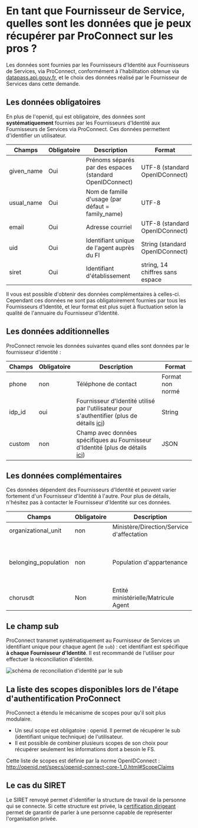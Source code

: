 # En tant que Fournisseur de Service, quelles sont les données que je peux récupérer par ProConnect sur les pros ?

Les données sont fournies par les Fournisseurs d'Identité aux Fournisseurs de Services, via ProConnect, conformément à l'habilitation obtenue via [datapass.api.gouv.fr](https://datapass.api.gouv.fr), et le choix des données réalisé par le Fournisseur de Services dans cette demande.

## Les données obligatoires

En plus de l'openid, qui est obligatoire, des données sont **systématiquement** fournies par les Fournisseurs d'Identité aux Fournisseurs de Services via ProConnect. Ces données permettent d'identifier un utilisateur.

| Champs     | Obligatoire | Description                                              | Format                          |
| ---------- | ----------- | -------------------------------------------------------- | ------------------------------- |
| given_name | Oui         | Prénoms séparés par des espaces (standard OpenIDConnect) | UTF-8 (standard OpenIDConnect)  |
| usual_name | Oui         | Nom de famille d'usage (par défaut = family_name)        | UTF-8                           |
| email      | Oui         | Adresse courriel                                         | UTF-8 (standard OpenIDConnect)  |
| uid        | Oui         | Identifiant unique de l'agent auprès du FI               | String (standard OpenIDConnect) |
| siret      | Oui         | Identifiant d'établissement                              | string, 14 chiffres sans espace |

Il vous est possible d'obtenir des données complémentaires à celles-ci. Cependant ces données ne sont pas obligatoirement fournies par tous les Fournisseurs d'Identité, et leur format est plus sujet à fluctuation selon la qualité de l'annuaire du Fournisseur d'Identité.

## Les données additionnelles

ProConnect renvoie les données suivantes quand elles sont données par le fournisseur d'identité :

| Champs | Obligatoire | Description                                                                                                                | Format           |
| ------ | ----------- | -------------------------------------------------------------------------------------------------------------------------- | ---------------- |
| phone  | non         | Téléphone de contact                                                                                                       | Format non normé |
| idp_id | oui         | Fournisseur d'Identité utilisé par l'utilisateur pour s'authentifier (plus de détails [ici](./connaitre-le-fi-utilise.md)) | String           |
| custom | non         | Champ avec données spécifiques au Fournisseur d'Identité (plus de détails [ici](./custom-scope.md))                        | JSON             |

## Les données complémentaires

Ces données dépendent des Fournisseurs d'Identité et peuvent varier fortement d'un Fournisseur d'Identité à l'autre. Pour plus de détails, n'hésitez pas à contacter le Fournisseur d'Identité sur ces données.

| Champs               | Obligatoire | Description                               | Format                                                     |
| -------------------- | ----------- | ----------------------------------------- | ---------------------------------------------------------- |
| organizational_unit  | non         | Ministère/Direction/Service d'affectation | UTF8                                                       |
| belonging_population | non         | Population d'appartenance                 | string, Exemple: agent, prestataire, partenaire, stagiaire |
| chorusdt             | Non         | Entité ministérielle/Matricule Agent      | string                                                     |

## Le champ sub

ProConnect transmet systématiquement au Fournisseur de Services un identifiant unique pour chaque agent (le `sub`) : cet identifiant est spécifique **à chaque Fournisseur d'Identité**. Il est recommandé de l'utiliser pour effectuer la réconciliation d'identité.

![schéma de reconciliation d'identité par le sub](/images/docs/reconciliation-sub.png)

## La liste des scopes disponibles lors de l'étape d'authentification ProConnect

ProConnect a étendu le mécanisme de scopes pour qu'il soit plus modulaire.

- Un seul scope est obligatoire : openid. Il permet de récupérer le sub (identifiant unique technique) de l'utilisateur.
- Il est possible de combiner plusieurs scopes de son choix pour récupérer seulement les informations dont a besoin le FS.

Cette liste de scopes est définie par la norme OpenIDConnect : http://openid.net/specs/openid-connect-core-1_0.html#ScopeClaims

## Le cas du SIRET

Le SIRET renvoyé permet d'identifier la structure de travail de la personne qui se connecte. Si cette structure est privée, la [certification dirigeant](certification-dirigeant.md) permet de garantir de parler à une personne capable de représenter l'organisation privée.
